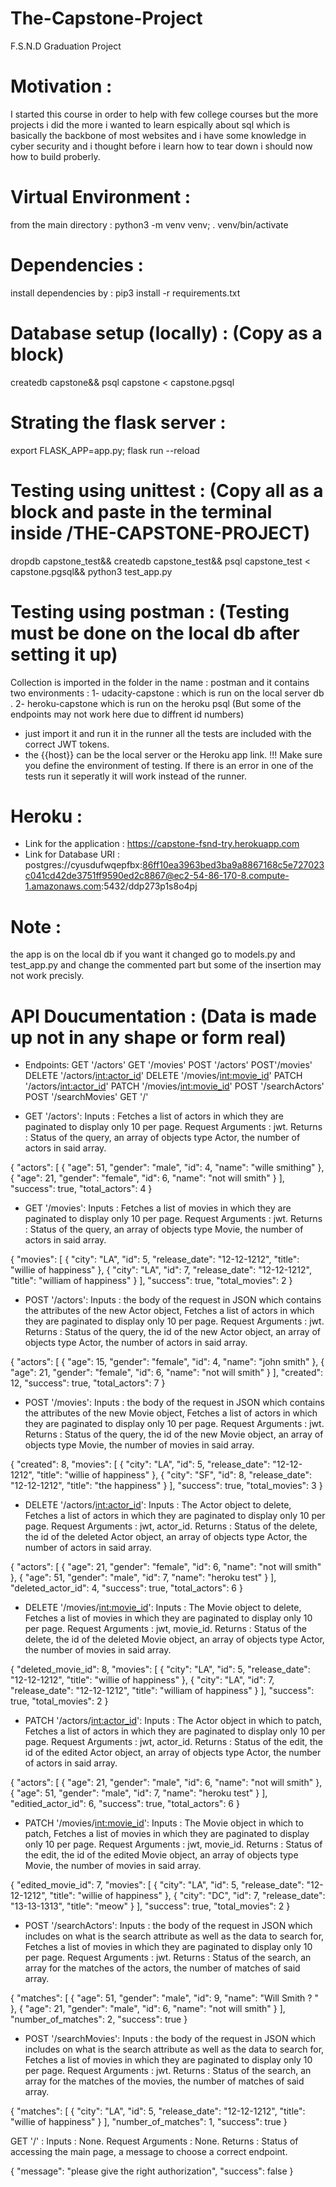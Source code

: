# The-Capstone-Project
F.S.N.D Graduation Project

# Motivation : 
I started this course in order to help with few college courses but the more projects i did the more i wanted to learn espically about sql which is basically the backbone of most websites and i have some knowledge in cyber security and i thought before i learn how to tear down i should now how to build proberly. 


# Virtual Environment : 
from the main directory : 
python3 -m venv venv;
. venv/bin/activate


# Dependencies :
install dependencies by : 
pip3 install -r requirements.txt


# Database setup (locally) : (Copy as a block)
createdb capstone&&
psql capstone < capstone.pgsql


# Strating the flask server : 
export FLASK_APP=app.py;
flask run --reload


# Testing using unittest : (Copy all as a block and paste in the terminal inside /THE-CAPSTONE-PROJECT)
dropdb capstone_test&&
createdb capstone_test&&
psql capstone_test < capstone.pgsql&&
python3 test_app.py


# Testing using postman : (Testing must be done on the local db after setting it up)
Collection is imported in the folder in the name : postman and it contains two environments : 
1- udacity-capstone : which is run on the local server db .
2- heroku-capstone which is run on the heroku psql (But some of the endpoints may not work here due to diffrent id numbers)
- just import it and run it in the runner all the tests are included with the correct JWT tokens.
- the {{host}} can be the local server or the Heroku app link. 
!!! Make sure you define the environment of testing.
If there is an error in one of the tests run it seperatly it will work instead of the runner.


# Heroku : 
- Link for the application : https://capstone-fsnd-try.herokuapp.com
- Link for Database URI : postgres://cyusdufwqepfbx:86ff10ea3963bed3ba9a8867168c5e727023c041cd42de3751ff9590ed2c8867@ec2-54-86-170-8.compute-1.amazonaws.com:5432/ddp273p1s8o4pj


# Note : 
the app is on the local db if you want it changed go to models.py and test_app.py and change the commented part but some of the insertion may not work precisly. 

# API Doucumentation : (Data is made up not in any shape or form real)

- Endpoints:
GET '/actors'
GET '/movies'
POST '/actors'
POST'/movies'
DELETE '/actors/<int:actor_id>'
DELETE '/movies/<int:movie_id>'
PATCH '/actors/<int:actor_id>'
PATCH '/movies/<int:movie_id>'
POST '/searchActors'
POST '/searchMovies'
GET '/'

- GET '/actors':
Inputs : Fetches a list of actors in which they are paginated to display only 10 per page.
Request Arguments : jwt.
Returns : Status of the query, an array of objects type Actor,  the number of actors in said array.

{
    "actors": [
        {
            "age": 51,
            "gender": "male",
            "id": 4,
            "name": "wille smithing"
        },
        {
            "age": 21,
            "gender": "female",
            "id": 6,
            "name": "not will smith"
        }
    ],
    "success": true,
    "total_actors": 4
}

- GET '/movies':
Inputs : Fetches a list of movies in which they are paginated to display only 10 per page.
Request Arguments : jwt.
Returns : Status of the query, an array of objects type Movie,  the number of actors in said array.

{
    "movies": [
        {
            "city": "LA",
            "id": 5,
            "release_date": "12-12-1212",
            "title": "willie of happiness"
        },
        {
            "city": "LA",
            "id": 7,
            "release_date": "12-12-1212",
            "title": "william of happiness"
        }
    ],
    "success": true,
    "total_movies": 2
}

- POST '/actors':
Inputs : the body of the request in JSON which contains the attributes of the new Actor object, Fetches a list of actors in which they are paginated to display only 10 per page.
Request Arguments : jwt.
Returns : Status of the query, the id of the new Actor object, an array of objects type Actor,  the number of actors in said array.

{
    "actors": [
        {
            "age": 15,
            "gender": "female",
            "id": 4,
            "name": "john smith"
        },
        {
            "age": 21,
            "gender": "female",
            "id": 6,
            "name": "not will smith"
        }
    ],
    "created": 12,
    "success": true,
    "total_actors": 7
}

- POST '/movies':
Inputs : the body of the request in JSON which contains the attributes of the new Movie object, Fetches a list of actors in which they are paginated to display only 10 per page.
Request Arguments : jwt.
Returns : Status of the query, the id of the new Movie object, an array of objects type Movie,  the number of movies in said array.

{
    "created": 8,
    "movies": [
        {
            "city": "LA",
            "id": 5,
            "release_date": "12-12-1212",
            "title": "willie of happiness"
        },
        {
            "city": "SF",
            "id": 8,
            "release_date": "12-12-1212",
            "title": "the happiness"
        }
    ],
    "success": true,
    "total_movies": 3
}

- DELETE '/actors/<int:actor_id>':
Inputs : The Actor object to delete, Fetches a list of actors in which they are paginated to display only 10 per page.
Request Arguments : jwt, actor_id.
Returns : Status of the delete, the id of the deleted Actor object, an array of objects type Actor,  the number of actors in said array.

{
    "actors": [
        {
            "age": 21,
            "gender": "female",
            "id": 6,
            "name": "not will smith"
        },
        {
            "age": 51,
            "gender": "male",
            "id": 7,
            "name": "heroku test"
        }
    ],
    "deleted_actor_id": 4,
    "success": true,
    "total_actors": 6
}

- DELETE '/movies/<int:movie_id>':
Inputs : The Movie object to delete, Fetches a list of movies in which they are paginated to display only 10 per page.
Request Arguments : jwt, movie_id.
Returns : Status of the delete, the id of the deleted Movie object, an array of objects type Actor,  the number of movies in said array.

{
    "deleted_movie_id": 8,
    "movies": [
        {
            "city": "LA",
            "id": 5,
            "release_date": "12-12-1212",
            "title": "willie of happiness"
        },
        {
            "city": "LA",
            "id": 7,
            "release_date": "12-12-1212",
            "title": "william of happiness"
        }
    ],
    "success": true,
    "total_movies": 2
}

- PATCH '/actors/<int:actor_id>':
Inputs : The Actor object in which to patch, Fetches a list of actors in which they are paginated to display only 10 per page.
Request Arguments : jwt, actor_id.
Returns : Status of the edit, the id of the edited Actor object, an array of objects type Actor,  the number of actors in said array.

{
    "actors": [
        {
            "age": 21,
            "gender": "male",
            "id": 6,
            "name": "not will smith"
        },
        {
            "age": 51,
            "gender": "male",
            "id": 7,
            "name": "heroku test"
        }
    ],
    "editied_actor_id": 6,
    "success": true,
    "total_actors": 6
}

- PATCH '/movies/<int:movie_id>':
Inputs : The Movie object in which to patch, Fetches a list of movies in which they are paginated to display only 10 per page.
Request Arguments : jwt, movie_id.
Returns : Status of the edit, the id of the edited Movie object, an array of objects type Movie,  the number of movies in said array.

{
    "edited_movie_id": 7,
    "movies": [
        {
            "city": "LA",
            "id": 5,
            "release_date": "12-12-1212",
            "title": "willie of happiness"
        },
        {
            "city": "DC",
            "id": 7,
            "release_date": "13-13-1313",
            "title": "meow"
        }
    ],
    "success": true,
    "total_movies": 2
}

- POST '/searchActors':
Inputs : the body of the request in JSON which includes on what is the search attribute as well as the data to search for, Fetches a list of movies in which they are paginated to display only 10 per page.
Request Arguments : jwt.
Returns : Status of the search, an array for the matches of the actors, the number of matches of said array.

{
    "matches": [
        {
            "age": 51,
            "gender": "male",
            "id": 9,
            "name": "Will Smith ? "
        },
        {
            "age": 21,
            "gender": "male",
            "id": 6,
            "name": "not will smith"
        }
    ],
    "number_of_matches": 2,
    "success": true
}

- POST '/searchMovies':
Inputs : the body of the request in JSON which includes on what is the search attribute as well as the data to search for, Fetches a list of movies in which they are paginated to display only 10 per page.
Request Arguments : jwt.
Returns : Status of the search, an array for the matches of the movies, the number of matches of said array.

{
    "matches": [
        {
            "city": "LA",
            "id": 5,
            "release_date": "12-12-1212",
            "title": "willie of happiness"
        }
    ],
    "number_of_matches": 1,
    "success": true
}

GET '/' :
Inputs : None.
Request Arguments : None.
Returns : Status of accessing the main page, a message to choose a correct endpoint.

{
    "message": "please give the right authorization",
    "success": false
}